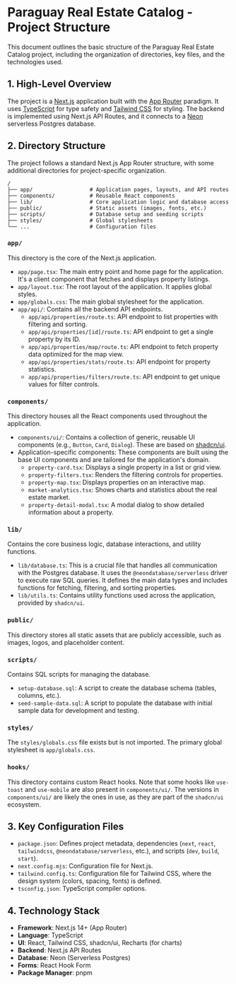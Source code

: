 # Paraguay Real Estate Catalog - Project Structure

This document outlines the basic structure of the Paraguay Real Estate Catalog project, including the organization of directories, key files, and the technologies used.

## 1. High-Level Overview

The project is a [Next.js](https://nextjs.org/) application built with the [App Router](https://nextjs.org/docs/app) paradigm. It uses [TypeScript](https://www.typescriptlang.org/) for type safety and [Tailwind CSS](https://tailwindcss.com/) for styling. The backend is implemented using Next.js API Routes, and it connects to a [Neon](https://neon.tech/) serverless Postgres database.

## 2. Directory Structure

The project follows a standard Next.js App Router structure, with some additional directories for project-specific organization.

```
/
├── app/                  # Application pages, layouts, and API routes
├── components/           # Reusable React components
├── lib/                  # Core application logic and database access
├── public/               # Static assets (images, fonts, etc.)
├── scripts/              # Database setup and seeding scripts
├── styles/               # Global stylesheets
└── ...                   # Configuration files
```

### `app/`

This directory is the core of the Next.js application.

-   `app/page.tsx`: The main entry point and home page for the application. It's a client component that fetches and displays property listings.
-   `app/layout.tsx`: The root layout of the application. It applies global styles.
-   `app/globals.css`: The main global stylesheet for the application.
-   `app/api/`: Contains all the backend API endpoints.
    -   `app/api/properties/route.ts`: API endpoint to list properties with filtering and sorting.
    -   `app/api/properties/[id]/route.ts`: API endpoint to get a single property by its ID.
    -   `app/api/properties/map/route.ts`: API endpoint to fetch property data optimized for the map view.
    -   `app/api/properties/stats/route.ts`: API endpoint for property statistics.
    -   `app/api/properties/filters/route.ts`: API endpoint to get unique values for filter controls.

### `components/`

This directory houses all the React components used throughout the application.

-   `components/ui/`: Contains a collection of generic, reusable UI components (e.g., `Button`, `Card`, `Dialog`). These are based on [shadcn/ui](https://ui.shadcn.com/).
-   Application-specific components: These components are built using the base UI components and are tailored for the application's domain.
    -   `property-card.tsx`: Displays a single property in a list or grid view.
    -   `property-filters.tsx`: Renders the filtering controls for properties.
    -   `property-map.tsx`: Displays properties on an interactive map.
    -   `market-analytics.tsx`: Shows charts and statistics about the real estate market.
    -   `property-detail-modal.tsx`: A modal dialog to show detailed information about a property.

### `lib/`

Contains the core business logic, database interactions, and utility functions.

-   `lib/database.ts`: This is a crucial file that handles all communication with the Postgres database. It uses the `@neondatabase/serverless` driver to execute raw SQL queries. It defines the main data types and includes functions for fetching, filtering, and sorting properties.
-   `lib/utils.ts`: Contains utility functions used across the application, provided by `shadcn/ui`.

### `public/`

This directory stores all static assets that are publicly accessible, such as images, logos, and placeholder content.

### `scripts/`

Contains SQL scripts for managing the database.

-   `setup-database.sql`: A script to create the database schema (tables, columns, etc.).
-   `seed-sample-data.sql`: A script to populate the database with initial sample data for development and testing.

### `styles/`

The `styles/globals.css` file exists but is not imported. The primary global stylesheet is `app/globals.css`.

### `hooks/`

This directory contains custom React hooks. Note that some hooks like `use-toast` and `use-mobile` are also present in `components/ui/`. The versions in `components/ui/` are likely the ones in use, as they are part of the `shadcn/ui` ecosystem.

## 3. Key Configuration Files

-   `package.json`: Defines project metadata, dependencies (`next`, `react`, `tailwindcss`, `@neondatabase/serverless`, etc.), and scripts (`dev`, `build`, `start`).
-   `next.config.mjs`: Configuration file for Next.js.
-   `tailwind.config.ts`: Configuration file for Tailwind CSS, where the design system (colors, spacing, fonts) is defined.
-   `tsconfig.json`: TypeScript compiler options.

## 4. Technology Stack

-   **Framework**: Next.js 14+ (App Router)
-   **Language**: TypeScript
-   **UI**: React, Tailwind CSS, shadcn/ui, Recharts (for charts)
-   **Backend**: Next.js API Routes
-   **Database**: Neon (Serverless Postgres)
-   **Forms**: React Hook Form
-   **Package Manager**: pnpm 